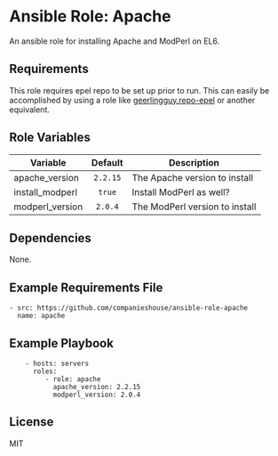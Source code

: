 Ansible Role: Apache
====================

An ansible role for installing Apache and ModPerl on EL6.

Requirements
------------

This role requires epel repo to be set up prior to run.  This can easily be accomplished by using a role like [geerlingguy.repo-epel](https://galaxy.ansible.com/geerlingguy/repo-epel/) or another equivalent.

Role Variables
--------------

Variable        |Default  | Description
----------------|:-------:|-------------
apache_version  |`2.2.15` |The Apache version to install
install_modperl |`true`   |Install ModPerl as well?
modperl_version |`2.0.4`  |The ModPerl version to install

Dependencies
------------

None.

Example Requirements File
-------------------------
```
- src: https://github.com/companieshouse/ansible-role-apache
  name: apache
```
Example Playbook
----------------
```
    - hosts: servers
      roles:
         - role: apache
           apache_version: 2.2.15
           modperl_version: 2.0.4
```

License
-------

MIT
